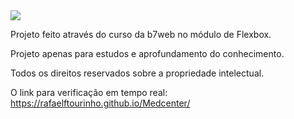<img src="./assets/images/Medcenter.gif"/>


Projeto feito através do curso da b7web no módulo de Flexbox.

Projeto apenas para estudos e aprofundamento do conhecimento.

Todos os direitos reservados sobre a propriedade intelectual.

O link para verificação em tempo real:
https://rafaelftourinho.github.io/Medcenter/

